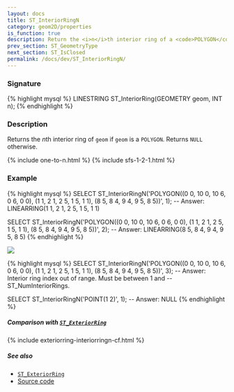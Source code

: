 ```yaml
---
layout: docs
title: ST_InteriorRingN
category: geom2D/properties
is_function: true
description: Return the <i>n</i>th interior ring of a <code>POLYGON</code>
prev_section: ST_GeometryType
next_section: ST_IsClosed
permalink: /docs/dev/ST_InteriorRingN/
---
```


### Signature

{% highlight mysql %}
LINESTRING ST_InteriorRing(GEOMETRY geom, INT n);
{% endhighlight %}

### Description

Returns the *n*th interior ring of `geom` if `geom` is a `POLYGON`. Returns
`NULL` otherwise.

{% include one-to-n.html %}
{% include sfs-1-2-1.html %}

### Example

{% highlight mysql %}
SELECT ST_InteriorRingN('POLYGON((0 0, 10 0, 10 6, 0 6, 0 0),
                                 (1 1, 2 1, 2 5, 1 5, 1 1),
                                 (8 5, 8 4, 9 4, 9 5, 8 5))', 1);
-- Answer: LINEARRING(1 1, 2 1, 2 5, 1 5, 1 1)

SELECT ST_InteriorRingN('POLYGON((0 0, 10 0, 10 6, 0 6, 0 0),
                                 (1 1, 2 1, 2 5, 1 5, 1 1),
                                 (8 5, 8 4, 9 4, 9 5, 8 5))', 2);
-- Answer: LINEARRING(8 5, 8 4, 9 4, 9 5, 8 5)
{% endhighlight %}

<img class="displayed" src="../ST_InteriorRingN.png"/>

{% highlight mysql %}
SELECT ST_InteriorRingN('POLYGON((0 0, 10 0, 10 6, 0 6, 0 0),
                                 (1 1, 2 1, 2 5, 1 5, 1 1),
                                 (8 5, 8 4, 9 4, 9 5, 8 5))', 3);
-- Answer: Interior ring index out of range. Must be between 1 and
-- ST_NumInteriorRings.

SELECT ST_InteriorRingN('POINT(1 2)', 1);
-- Answer: NULL
{% endhighlight %}

##### Comparison with [`ST_ExteriorRing`](../ST_ExteriorRing)

{% include exteriorring-interiorringn-cf.html %}

##### See also

* [`ST_ExteriorRing`](../ST_ExteriorRing)
* <a href="https://github.com/orbisgis/h2gis/blob/master/h2gis-functions/src/main/java/org/h2gis/functions/spatial/properties/ST_InteriorRingN.java" target="_blank">Source code</a>
